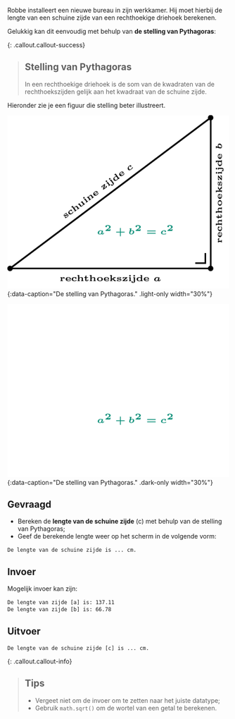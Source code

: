Robbe installeert een nieuwe bureau in zijn werkkamer. Hij moet hierbij de lengte van een schuine zijde van een rechthoekige driehoek berekenen. 

Gelukkig kan dit eenvoudig met behulp van **de stelling van Pythagoras**:

{: .callout.callout-success}
>## Stelling van Pythagoras
> In een rechthoekige driehoek is de som van de kwadraten van de rechthoekszijden gelijk aan het kwadraat van de schuine zijde.

Hieronder zie je een figuur die stelling beter illustreert.

![EDe stelling van Pythagoras.](media/pythagoras.png "De stelling van Pythagoras."){:data-caption="De stelling van Pythagoras." .light-only width="30%"}

![De stelling van Pythagoras.](media/pythagoras_dark.png "De stelling van Pythagoras."){:data-caption="De stelling van Pythagoras." .dark-only width="30%"}


## Gevraagd
- Bereken de **lengte van de schuine zijde** (c) met behulp van de stelling van Pythagoras;
- Geef de berekende lengte weer op het scherm in de volgende vorm: 

```
De lengte van de schuine zijde is ... cm.
```

## Invoer
Mogelijk invoer kan zijn:

```
De lengte van zijde [a] is: 137.11
De lengte van zijde [b] is: 66.78

```

## Uitvoer
```
De lengte van de schuine zijde [c] is ... cm.
```

{: .callout.callout-info}
>## Tips
> - Vergeet niet om de invoer om te zetten naar het juiste datatype;
> - Gebruik `math.sqrt()` om de wortel van een getal te berekenen.
